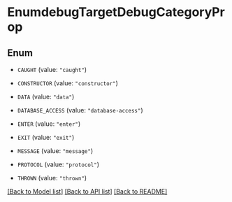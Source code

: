 # EnumdebugTargetDebugCategoryProp

## Enum


* `CAUGHT` (value: `"caught"`)

* `CONSTRUCTOR` (value: `"constructor"`)

* `DATA` (value: `"data"`)

* `DATABASE_ACCESS` (value: `"database-access"`)

* `ENTER` (value: `"enter"`)

* `EXIT` (value: `"exit"`)

* `MESSAGE` (value: `"message"`)

* `PROTOCOL` (value: `"protocol"`)

* `THROWN` (value: `"thrown"`)


[[Back to Model list]](../README.md#documentation-for-models) [[Back to API list]](../README.md#documentation-for-api-endpoints) [[Back to README]](../README.md)


